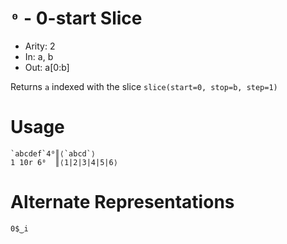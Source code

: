 # `⁰` - 0-start Slice

- Arity: 2
- In: a, b
- Out: a[0:b]

Returns `a` indexed with the slice `slice(start=0, stop=b, step=1)`

# Usage
```
`abcdef`4⁰║⟨`abcd`⟩
1 10r 6⁰  ║⟨1|2|3|4|5|6⟩
```

# Alternate Representations

```
0$‿i
```
